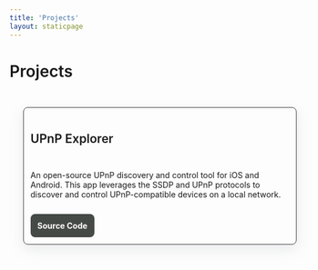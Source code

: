```yaml
---
title: 'Projects'
layout: staticpage
---
```


<style> 
    main {
        justify-content: space-between;
        min-height: 0px;
    }

    h1, h2 {
        font-weight: 600;
    }
    
    ul.projects {
        list-style: none;
        padding-top: 2em;
    }

    

    ul.projects li {
        border: 1px solid oklch(35.91% 0 241);
        border-radius: 8px;
        padding: 12px;
        display: flex;
        flex-direction: column;
        gap: 12px;

        box-shadow: rgba(149, 157, 165, 0.2) 0px 8px 24px;
    }

    @media (prefers-color-scheme: dark) {
        ul.projects li {
            box-shadow: none;
        }
    }

    ul.projects li a {
        padding: 12px;
        background-color: oklch(40.44% 0.007 147.18);
        color: white;
        text-decoration: none;
        font-weight: bold;
        border-radius: 8px;
        align-self: flex-start;
    }

</style>

<h1>Projects</h1>

<div>

<ul class="projects">

<li>
    <h2>UPnP Explorer</h2>
    <p>An open-source UPnP discovery and control tool for iOS and Android. This app leverages the SSDP and UPnP protocols to discover and control UPnP-compatible devices on a local network. </p>
    <a href="https://github.com/huffSamuel/upnp_explorer">Source Code</a>
</li>

</ul>
</div>
